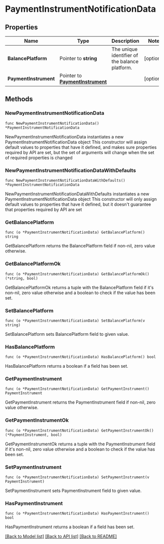# PaymentInstrumentNotificationData

## Properties

Name | Type | Description | Notes
------------ | ------------- | ------------- | -------------
**BalancePlatform** | Pointer to **string** | The unique identifier of the balance platform. | [optional] 
**PaymentInstrument** | Pointer to [**PaymentInstrument**](PaymentInstrument.md) |  | [optional] 

## Methods

### NewPaymentInstrumentNotificationData

`func NewPaymentInstrumentNotificationData() *PaymentInstrumentNotificationData`

NewPaymentInstrumentNotificationData instantiates a new PaymentInstrumentNotificationData object
This constructor will assign default values to properties that have it defined,
and makes sure properties required by API are set, but the set of arguments
will change when the set of required properties is changed

### NewPaymentInstrumentNotificationDataWithDefaults

`func NewPaymentInstrumentNotificationDataWithDefaults() *PaymentInstrumentNotificationData`

NewPaymentInstrumentNotificationDataWithDefaults instantiates a new PaymentInstrumentNotificationData object
This constructor will only assign default values to properties that have it defined,
but it doesn't guarantee that properties required by API are set

### GetBalancePlatform

`func (o *PaymentInstrumentNotificationData) GetBalancePlatform() string`

GetBalancePlatform returns the BalancePlatform field if non-nil, zero value otherwise.

### GetBalancePlatformOk

`func (o *PaymentInstrumentNotificationData) GetBalancePlatformOk() (*string, bool)`

GetBalancePlatformOk returns a tuple with the BalancePlatform field if it's non-nil, zero value otherwise
and a boolean to check if the value has been set.

### SetBalancePlatform

`func (o *PaymentInstrumentNotificationData) SetBalancePlatform(v string)`

SetBalancePlatform sets BalancePlatform field to given value.

### HasBalancePlatform

`func (o *PaymentInstrumentNotificationData) HasBalancePlatform() bool`

HasBalancePlatform returns a boolean if a field has been set.

### GetPaymentInstrument

`func (o *PaymentInstrumentNotificationData) GetPaymentInstrument() PaymentInstrument`

GetPaymentInstrument returns the PaymentInstrument field if non-nil, zero value otherwise.

### GetPaymentInstrumentOk

`func (o *PaymentInstrumentNotificationData) GetPaymentInstrumentOk() (*PaymentInstrument, bool)`

GetPaymentInstrumentOk returns a tuple with the PaymentInstrument field if it's non-nil, zero value otherwise
and a boolean to check if the value has been set.

### SetPaymentInstrument

`func (o *PaymentInstrumentNotificationData) SetPaymentInstrument(v PaymentInstrument)`

SetPaymentInstrument sets PaymentInstrument field to given value.

### HasPaymentInstrument

`func (o *PaymentInstrumentNotificationData) HasPaymentInstrument() bool`

HasPaymentInstrument returns a boolean if a field has been set.


[[Back to Model list]](../README.md#documentation-for-models) [[Back to API list]](../README.md#documentation-for-api-endpoints) [[Back to README]](../README.md)


